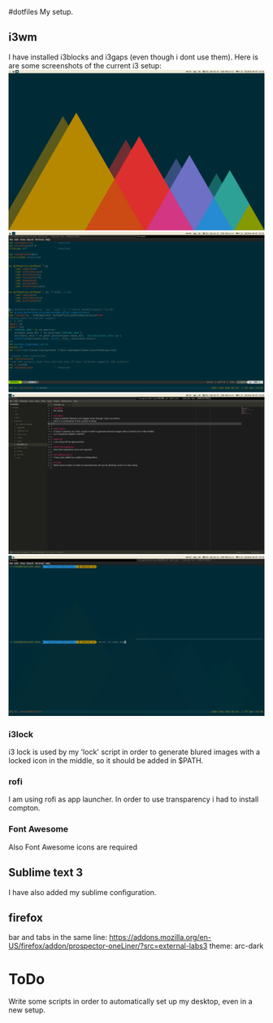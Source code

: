 #dotfiles
My setup.

## i3wm
I have installed i3blocks and i3gaps (even though i dont use them).
Here is are some  screenshots of the current i3 setup:
![alt text](https://raw.githubusercontent.com/kroustou/dotfiles/master/images/i3.png "i3wm")
![alt text](https://raw.githubusercontent.com/kroustou/dotfiles/master/images/i3-vim.png "i3wm vim")
![alt text](https://raw.githubusercontent.com/kroustou/dotfiles/master/images/i3-sublime.png "sublime")
![alt text](https://raw.githubusercontent.com/kroustou/dotfiles/master/images/i3-tmux.png "tmux")

### i3lock
i3 lock is used by my 'lock' script in order to generate blured images with a locked icon in the middle,
so it should be added in $PATH.

### rofi
I am using rofi as app launcher. In order to use transparency i had to install compton.

### Font Awesome
Also Font Awesome icons are required

## Sublime text 3
I have also added my sublime configuration.

## firefox
bar and tabs in the same line: https://addons.mozilla.org/en-US/firefox/addon/prospector-oneLiner/?src=external-labs3
theme: arc-dark

# ToDo
Write some scripts in order to automatically set up my desktop, even in a new setup.
